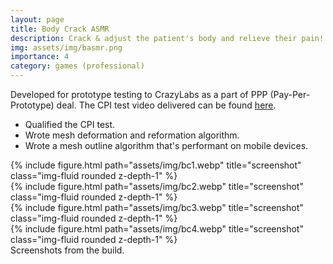 ```yaml
---
layout: page
title: Body Crack ASMR
description: Crack & adjust the patient's body and relieve their pain!
img: assets/img/basmr.png
importance: 4
category: games (professional)
---
```

Developed for prototype testing to CrazyLabs as a part of PPP (Pay-Per-Prototype) deal. The CPI test video delivered can be found [here](https://youtu.be/tipcHr53JcI).
* Qualified the CPI test.
* Wrote mesh deformation and reformation algorithm.
* Wrote a mesh outline algorithm that's performant on mobile devices.

<div class="row">
    <div class="col-sm mt-3 mt-md-0">
        {% include figure.html path="assets/img/bc1.webp" title="screenshot" class="img-fluid rounded z-depth-1" %}
    </div>
    <div class="col-sm mt-3 mt-md-0">
        {% include figure.html path="assets/img/bc2.webp" title="screenshot" class="img-fluid rounded z-depth-1" %}
    </div>
    <div class="col-sm mt-3 mt-md-0">
        {% include figure.html path="assets/img/bc3.webp" title="screenshot" class="img-fluid rounded z-depth-1" %}
    </div>
    <div class="col-sm mt-3 mt-md-0">
        {% include figure.html path="assets/img/bc4.webp" title="screenshot" class="img-fluid rounded z-depth-1" %}
    </div>
</div>
<div class="caption">
    Screenshots from the build.
</div>